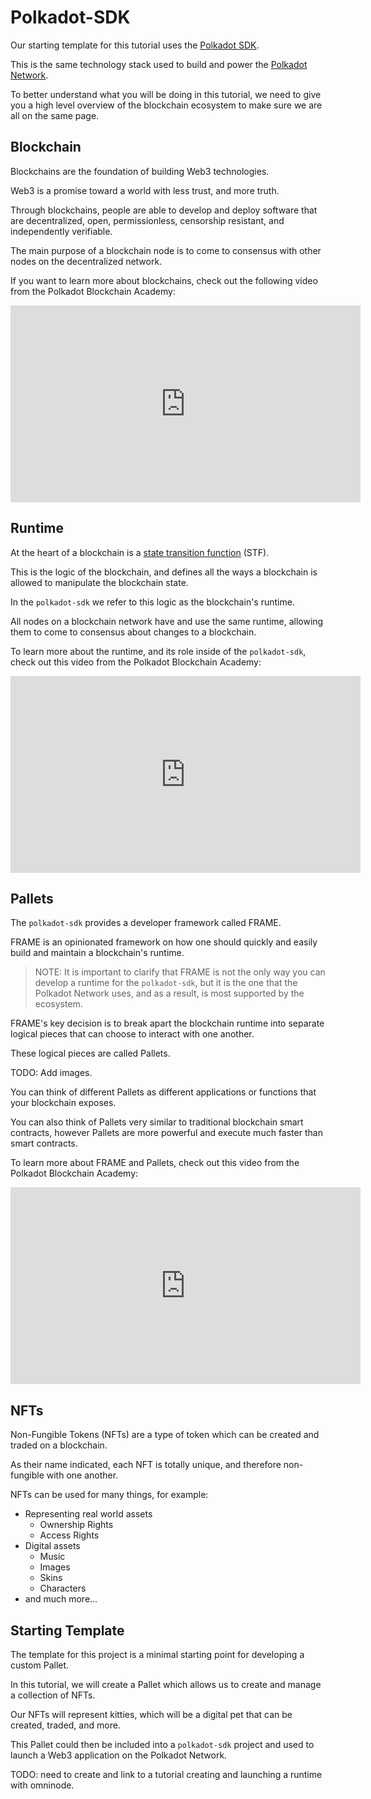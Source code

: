 # Polkadot-SDK

Our starting template for this tutorial uses the [Polkadot SDK](https://github.com/paritytech/polkadot-sdk).

This is the same technology stack used to build and power the [Polkadot Network](https://polkadot.network/).

To better understand what you will be doing in this tutorial, we need to give you a high level overview of the blockchain ecosystem to make sure we are all on the same page.

## Blockchain

Blockchains are the foundation of building Web3 technologies.

Web3 is a promise toward a world with less trust, and more truth.

Through blockchains, people are able to develop and deploy software that are decentralized, open, permissionless, censorship resistant, and independently verifiable.

The main purpose of a blockchain node is to come to consensus with other nodes on the decentralized network.

If you want to learn more about blockchains, check out the following video from the Polkadot Blockchain Academy:

<iframe width="560" height="315" src="https://www.youtube.com/embed/8UvdfFGYFiE?si=5PIyppVBZ91vUtjf" title="YouTube video player" frameborder="0" allow="accelerometer; autoplay; clipboard-write; encrypted-media; gyroscope; picture-in-picture; web-share" referrerpolicy="strict-origin-when-cross-origin" allowfullscreen></iframe>

## Runtime

At the heart of a blockchain is a [state transition function](https://en.wikipedia.org/wiki/Finite-state_machine) (STF).

This is the logic of the blockchain, and defines all the ways a blockchain is allowed to manipulate the blockchain state.

In the `polkadot-sdk` we refer to this logic as the blockchain's runtime.

All nodes on a blockchain network have and use the same runtime, allowing them to come to consensus about changes to a blockchain.

To learn more about the runtime, and its role inside of the `polkadot-sdk`, check out this video from the Polkadot Blockchain Academy:

<iframe width="560" height="315" src="https://www.youtube.com/embed/-ttmm8gYS04?si=ZH_g83CVtguENoK7" title="YouTube video player" frameborder="0" allow="accelerometer; autoplay; clipboard-write; encrypted-media; gyroscope; picture-in-picture; web-share" referrerpolicy="strict-origin-when-cross-origin" allowfullscreen></iframe>

## Pallets

The `polkadot-sdk` provides a developer framework called FRAME.

FRAME is an opinionated framework on how one should quickly and easily build and maintain a blockchain's runtime.

> NOTE: It is important to clarify that FRAME is not the only way you can develop a runtime for the `polkadot-sdk`, but it is the one that the Polkadot Network uses, and as a result, is most supported by the ecosystem.

FRAME's key decision is to break apart the blockchain runtime into separate logical pieces that can choose to interact with one another.

These logical pieces are called Pallets.

TODO: Add images.

You can think of different Pallets as different applications or functions that your blockchain exposes.

You can also think of Pallets very similar to traditional blockchain smart contracts, however Pallets are more powerful and execute much faster than smart contracts.

To learn more about FRAME and Pallets, check out this video from the Polkadot Blockchain Academy:

<iframe width="560" height="315" src="https://www.youtube.com/embed/ghMloMzEEsA?si=3DtsmrYOapbnR2oy" title="YouTube video player" frameborder="0" allow="accelerometer; autoplay; clipboard-write; encrypted-media; gyroscope; picture-in-picture; web-share" referrerpolicy="strict-origin-when-cross-origin" allowfullscreen></iframe>

## NFTs

Non-Fungible Tokens (NFTs) are a type of token which can be created and traded on a blockchain.

As their name indicated, each NFT is totally unique, and therefore non-fungible with one another.

NFTs can be used for many things, for example:

- Representing real world assets
	- Ownership Rights
	- Access Rights
- Digital assets
	- Music
	- Images
	- Skins
	- Characters
- and much more...

## Starting Template

The template for this project is a minimal starting point for developing a custom Pallet.

In this tutorial, we will create a Pallet which allows us to create and manage a collection of NFTs.

Our NFTs will represent kitties, which will be a digital pet that can be created, traded, and more.

This Pallet could then be included into a `polkadot-sdk` project and used to launch a Web3 application on the Polkadot Network.

TODO: need to create and link to a tutorial creating and launching a runtime with omninode.
